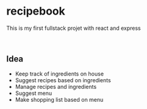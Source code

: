 # recipebook

This is my first fullstack projet with react and express

<br>

## Idea

- Keep track of ingredients on house
- Suggest recipes based on ingredients
- Manage recipes and ingredients
- Suggest menu
- Make shopping list based on menu

